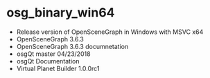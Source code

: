 # osg_binary_win64
- Release version of OpenSceneGraph in Windows with MSVC x64
- OpenSceneGraph 3.6.3
- OpenSceneGraph 3.6.3 documnetation
- osgQt master 04/23/2018
- osgQt Documentation
- Virtual Planet Builder 1.0.0rc1
